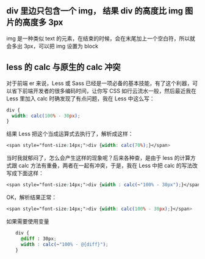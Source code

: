 ## div 里边只包含一个 img， 结果 div 的高度比 img 图片的高度多 3px

img 是一种类似 text 的元素，在结束的时候，会在末尾加上一个空白符，所以就会多出 3px，可以把 img 设置为 block

## less 的 calc 与原生的 calc 冲突

对于前端 er 来说，Less 或 Sass 已经是一项必备的基本技能，有了这个利器，可以省下前端开发者的很多编码时间，让你写 CSS 如行云流水一般，然后最近我在 Less 里加入 calc 时确发现了有点问题，我在 Less 中这么写：

```css
div {
  width: calc(100% - 30px);
}
```

结果 Less 把这个当成运算式去执行了，解析成这样：

```css
<span style="font-size:14px;">div {width: calc(70%);}</span>
```

当时我就郁闷了，怎么会产生这样的现象呢？后来各种查，是由于 less 的计算方式跟 calc 方法有重叠，两者在一起有冲突，于是，我在 Less 中把 calc 的写法改写成下面这样：

```css
<span style="font-size:14px;">div {width : calc(~"100% - 30px");}</span>
```

OK，解析结果正常：

```css
<span style="font-size:14px;">div {width: calc(100% - 30px);}</span>
```

如果需要使用变量

```css
　　div {
　　  @diff : 30px;
　　  width : calc(~"100% - @{diff}");
　　}
```
